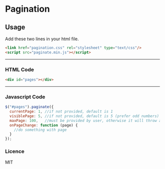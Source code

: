 # Pagination

## Usage

Add these two lines in your html file.

``` html
<link href="pagination.css" rel="stylesheet" type="text/css"/>
<script src="paginate.min.js"></script>
```

--------------------------------

### HTML Code
``` html
<div id="pages"></div>
```

--------------------------------

### Javascript Code
``` javascript
$("#pages").paginate({
  currentPage: 1, //if not provided, default is 1
  visiblePage: 5, //if not provided, default is 5 (prefer odd numbers)
  maxPage: 100,   //must be provided by user, otherwise it will throw an error
  onPageChange: function (page) {
    //do something with page
  }
});
```

### Licence

MIT
